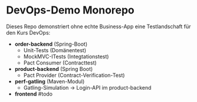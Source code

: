 # DevOps-Demo Monorepo

Dieses Repo demonstriert ohne echte Business-App eine Testlandschaft für den Kurs DevOps:
- **order-backend** (Spring-Boot)
  - Unit-Tests (Domänentest)
  - MockMVC-ITests (Integtationstest)
  - Pact Consumer (Contracttest)
- **product-backend** (Spring Boot)
  - Pact Provider (Contract-Verification-Test)
- **perf-gatling** (Maven-Modul)
  - Gatling-Simulation -> Login-API im product-backend
- **frontend** #todo
